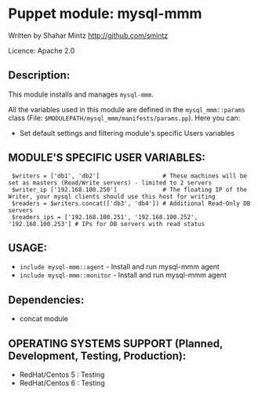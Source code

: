 Puppet module: mysql-mmm
========================

Written by Shahar Mintz
http://github.com/smintz

Licence: Apache 2.0

Description:
------------
This module installs and manages `mysql-mmm`.

All the variables used in this module are defined in the `mysql_mmm::params` class
(File: `$MODULEPATH/mysql_mmm/manifests/params.pp`). Here you can:
- Set default settings and filtering module's specific Users variables


MODULE'S SPECIFIC USER VARIABLES:
---------------------------------

```
 $writers = ['db1', 'db2']                  # These machines will be set as masters (Read/Write servers) - limited to 2 servers
 $writer_ip ['192.168.100.250']             # The floating IP of the Writer, your mysql clients should use this host for writing
 $readers = $writers.concat(['db3', 'db4']) # Additional Read-Only DB servers
 $readers_ips = ['192.168.100.251', '192.168.100.252', '192.168.100.253'] # IPs for DB servers with read status
```

USAGE:
------
+ `include mysql-mmm::agent` - Install and run mysql-mmm agent
+ `include mysql-mmm::monitor` - Install and run mysql-mmm agent

Dependencies:
-------------
+ concat module


OPERATING SYSTEMS SUPPORT (Planned, Development, Testing, Production):
----------------------------------------------------------------------
+ RedHat/Centos 5 : Testing
+ RedHat/Centos 6 : Testing
